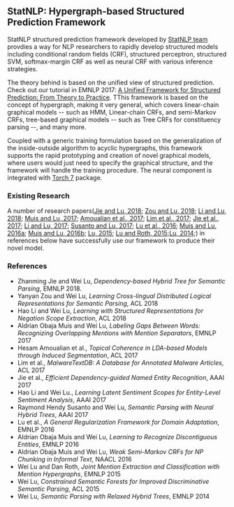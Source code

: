 ## StatNLP: Hypergraph-based Structured Prediction Framework


StatNLP structured prediction framework developed by [StatNLP team](http://www.statnlp.org/) provdies a way for NLP researchers to rapidly develop structured models including conditional random fields (CRF), structured perceptron, structured SVM, softmax-margin CRF as well as neural CRF with various inference strategies.

The theory behind is based on the unified view of structured prediction. Check out our tutorial in EMNLP 2017: [A Unified Framework for Structured Prediction: From Theory to Practice](http://emnlp2017.net/tutorials/day2/struct_pred.html). TThis framework is based on the concept of hypergraph, making it very general, which covers linear-chain graphical models -- such as HMM, Linear-chain CRFs, and semi-Markov CRFs, tree-based graphical models -- such as Tree CRFs for constituency parsing --, and many more.

Coupled with a generic training formulation based on the generalization of the inside-outside algorithm to acyclic hypergraphs, this framework supports the rapid prototyping and creation of novel graphical models, where users would just need to specify the graphical structure, and the framework will handle the training procedure. The neural component is integrated with [Torch 7](http://torch.ch/) package. 


### Existing Research 
A number of research papers([Jie and Lu, 2018](); [Zou and Lu, 2018](http://aclweb.org/anthology/P18-2107); [Li and Lu, 2018](http://aclweb.org/anthology/P18-2085); [Muis and Lu, 2017](http://www.statnlp.org/research/ie/emnlp2017-mention-separators.pdf); [Amoualian et al., 2017](http://www.aclweb.org/anthology/P17-1165); [Lim et al., 2017](http://www.statnlp.org/research/re/MalwareTextDB-1.0.pdf); [Jie et al., 2017](https://aaai.org/ocs/index.php/AAAI/AAAI17/paper/download/14741/14133); [Li and Lu, 2017](https://aaai.org/ocs/index.php/AAAI/AAAI17/paper/view/14931); [Susanto and Lu, 2017](https://aaai.org/ocs/index.php/AAAI/AAAI17/paper/view/14843); [Lu et al., 2016](http://www.statnlp.org/research/ml/emnlp2016-720.pdf); [Muis and Lu, 2016a](http://www.statnlp.org/research/ie/emnlp2016-discontiguous-entities.pdf); [Muis and Lu, 2016b](http://aclweb.org/anthology/N/N16/N16-1085.pdf);  [Lu, 2015](http://www.aclweb.org/anthology/P15-2121); [Lu and Roth, 2015](http://www.aclweb.org/anthology/D/D15/D15-1102.pdf);[Lu, 2014](http://emnlp2014.org/papers/pdf/EMNLP2014137.pdf);) in references below have successfully use our framework to produce their novel model. 

### References
* Zhanming Jie and Wei Lu, _Dependency-based Hybrid Tree for Semantic Parsing_, EMNLP 2018.
* Yanyan Zou and Wei Lu, _Learning Cross-lingual Distributed Logical Representations for Semantic Parsing_, ACL 2018
* Hao Li and Wei Lu, _Learning with Structured Representations for Negation Scope Extraction_, ACL 2018
* Aldrian Obaja Muis and Wei Lu, _Labeling Gaps Between Words: Recognizing Overlapping Mentions with Mention Separators_, EMNLP 2017
* Hesam Amoualian et al., _Topical Coherence in LDA-based Models through Induced Segmentation_, ACL 2017
* Lim et al., _MalwareTextDB: A Database for Annotated Malware Articles_, ACL 2017
* Jie et al., _Efficient Dependency-guided Named Entity Recognition_, AAAI 2017
* Hao Li and Wei Lu., _Learning Latent Sentiment Scopes for Entity-Level Sentiment Analysis_, AAAI 2017
* Raymond Hendy Susanto and Wei Lu, _Semantic Parsing with Neural Hybrid Trees_, AAAI 2017
* Lu et al., _A General Regularization Framework for Domain Adaptation_, EMNLP 2016
* Aldrian Obaja Muis and Wei Lu, _Learning to Recognize Discontiguous Entities_, EMNLP 2016
* Aldrian Obaja Muis and Wei Lu, _Weak Semi-Markov CRFs for NP Chunking in Informal Text_, NAACL 2016
* Wei Lu and Dan Roth, _Joint Mention Extraction and Classification with Mention Hypergraphs_, EMNLP 2015
* Wei Lu, _Constrained Semantic Forests for Improved Discriminative Semantic Parsing_, ACL 2015
* Wei Lu, _Semantic Parsing with Relaxed Hybrid Trees_, EMNLP 2014


